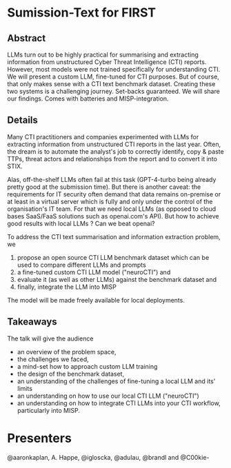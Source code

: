 Sumission-Text for FIRST
=========================


## Abstract
LLMs turn out to be highly practical for summarising and extracting information from unstructured Cyber Threat Intelligence (CTI) reports. However, most models were not trained specifically for understanding CTI. We will present a custom LLM, fine-tuned for CTI purposes. But of course, that only makes sense with a CTI text benchmark dataset. Creating these two systems is a challenging journey. Set-backs guaranteed. We will share our findings. Comes with batteries and MISP-integration.

## Details

Many CTI practitioners and companies experimented with LLMs for extracting information from unstructured CTI reports in the last year. Often, the dream is to automate the analyst's job to correctly identify, copy & paste TTPs, threat actors and relationships from the report and to convert it into STIX.

Alas, off-the-shelf LLMs often fail at this task (GPT-4-turbo being already pretty good at the submission time). But there is another caveat: the requirements for IT security often demand that data remains on-premise or at least in a virtual server which is fully and only under the control of the organisation's IT team. For that we need local LLMs (as opposed to cloud bases SaaS/FaaS solutions such as openai.com's API). But how to achieve good results with local LLMs ? Can we beat openai?


To address the CTI text summarisation and information extraction problem, we

1. propose an open source CTI LLM benchmark dataset which can be used to compare different LLMs and prompts
2. a fine-tuned custom CTI LLM model ("neuroCTI") and
3. evaluate it (as well as other LLMs) against the benchmark dataset and
4. finally, integrate the LLM into MISP

The model will be made freely available for local deployments.

## Takeaways

The talk will give the audience

- an overview of the problem space,
- the challenges we faced,
- a mind-set how to approach custom LLM training
- the design of the benchmark dataset,
- an understanding of the challenges of fine-tuning a local LLM and its' limits
- an understanding on how to use our local CTI LLM ("neuroCTI")
- an understanding on how to integrate CTI LLMs into your CTI workflow, particularly into MISP.


# Presenters
@aaronkaplan, A. Happe, @igloscka, @adulau, @brandl and @C00kie-

